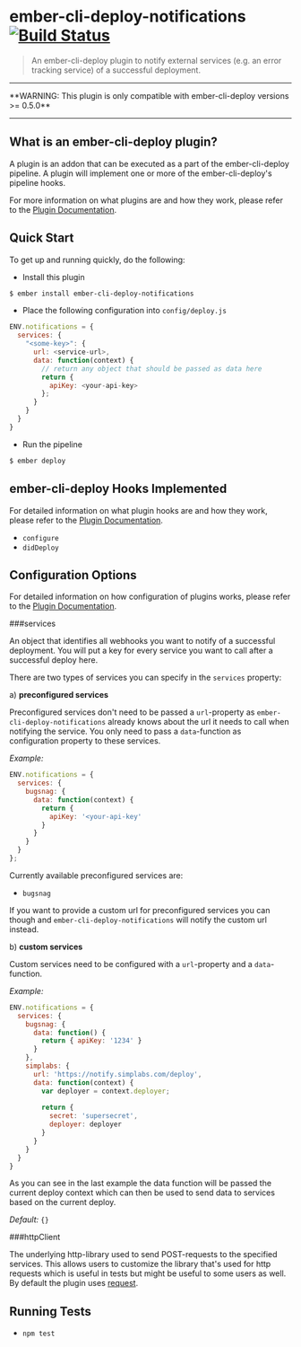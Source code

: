 # ember-cli-deploy-notifications [![Build Status](https://travis-ci.org/simplabs/ember-cli-deploy-notifications.svg)](https://travis-ci.org/simplabs/ember-cli-deploy-notifications)

> An ember-cli-deploy plugin to notify external services (e.g. an error
> tracking service) of a successful deployment.

<hr/>
**WARNING: This plugin is only compatible with ember-cli-deploy versions >= 0.5.0**
<hr/>

## What is an ember-cli-deploy plugin?

A plugin is an addon that can be executed as a part of the ember-cli-deploy pipeline. A plugin will implement one or more of the ember-cli-deploy's pipeline hooks.

For more information on what plugins are and how they work, please refer to the [Plugin Documentation][2].

## Quick Start

To get up and running quickly, do the following:

- Install this plugin

```bash
$ ember install ember-cli-deploy-notifications
```
- Place the following configuration into `config/deploy.js`


```javascript
ENV.notifications = {
  services: {
    "<some-key>": {
      url: <service-url>,
      data: function(context) {
        // return any object that should be passed as data here
        return {
          apiKey: <your-api-key>
        };
      }
    }
  }
}
```

- Run the pipeline

```bash
$ ember deploy
```

## ember-cli-deploy Hooks Implemented

For detailed information on what plugin hooks are and how they work, please refer to the [Plugin Documentation][2].

- `configure`
- `didDeploy`

## Configuration Options

For detailed information on how configuration of plugins works, please refer to the [Plugin Documentation][2].

###services

An object that identifies all webhooks you want to notify of a successful deployment. You will put a key for every service you want to call after a successful deploy here.

There are two types of services you can specify in the `services` property:

a)  __preconfigured services__

Preconfigured services don't need to be passed a `url`-property as `ember-cli-deploy-notifications` already knows about the url it needs to call when notifying the service. You only need to pass a `data`-function as configuration property to these services.

*Example:*

```javascript
ENV.notifications = {
  services: {
    bugsnag: {
      data: function(context) {
        return {
          apiKey: '<your-api-key'
        }
      }
    }
  }
};
```

Currently available preconfigured services are:

- `bugsnag`

If you want to provide a custom url for preconfigured services you can though and `ember-cli-deploy-notifications` will notify the custom url instead.

b) __custom services__

Custom services need to be configured with a `url`-property and a `data`-function.

*Example:*

```javascript
ENV.notifications = {
  services: {
    bugsnag: {
      data: function() {
        return { apiKey: '1234' }
      }
    },
    simplabs: {
      url: 'https://notify.simplabs.com/deploy',
      data: function(context) {
        var deployer = context.deployer;
        
        return {
          secret: 'supersecret',
          deployer: deployer
        }
      }
    }
  }
}
```

As you can see in the last example the data function will be passed the current deploy context which can then be used to send data to services based on the current deploy.

*Default:* `{}`

###httpClient

The underlying http-library used to send POST-requests to the specified services. This allows users to customize the library that's used for http requests which is useful in tests but might be useful to some users as well. By default the plugin uses [request](https://github.com/request/request).

## Running Tests

- `npm test`

[2]: http://ember-cli.github.io/ember-cli-deploy/plugins "Plugin Documentation"
